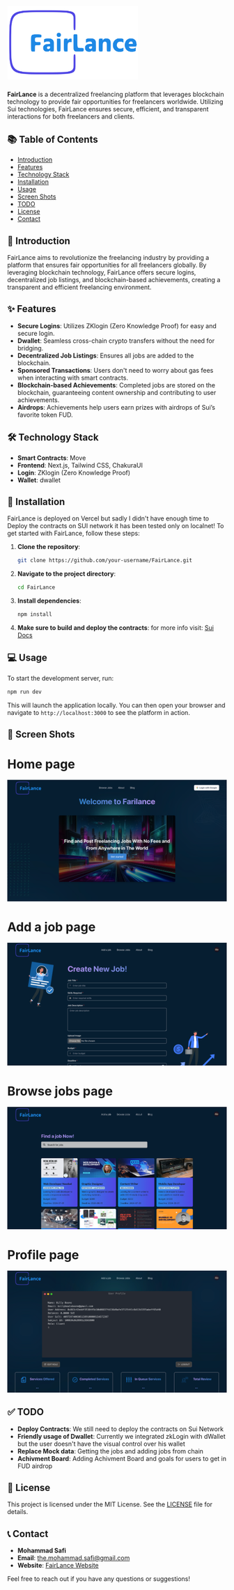 


# <img src="./fairlance-frontend/public/img/logo.svg" alt="FairLance Logo" width="300"/>



**FairLance** is a decentralized freelancing platform that leverages blockchain technology to provide fair opportunities for freelancers worldwide. Utilizing Sui technologies, FairLance ensures secure, efficient, and transparent interactions for both freelancers and clients.

## 📚 Table of Contents

- [Introduction](#introduction)
- [Features](#features)
- [Technology Stack](#technology-stack)
- [Installation](#installation)
- [Usage](#usage)
- [Screen Shots](#screen-shots)
- [TODO](#todo)
- [License](#license)
- [Contact](#contact)

## 📝 Introduction

FairLance aims to revolutionize the freelancing industry by providing a platform that ensures fair opportunities for all freelancers globally. By leveraging blockchain technology, FairLance offers secure logins, decentralized job listings, and blockchain-based achievements, creating a transparent and efficient freelancing environment.

## ✨ Features

- **Secure Logins**: Utilizes ZKlogin (Zero Knowledge Proof) for easy and secure login.
- **Dwallet**: Seamless cross-chain crypto transfers without the need for bridging.
- **Decentralized Job Listings**: Ensures all jobs are added to the blockchain.
- **Sponsored Transactions**: Users don't need to worry about gas fees when interacting with smart contracts.
- **Blockchain-based Achievements**: Completed jobs are stored on the blockchain, guaranteeing content ownership and contributing to user achievements.
- **Airdrops**: Achievements help users earn prizes with airdrops of Sui’s favorite token FUD.

## 🛠 Technology Stack

- **Smart Contracts**: Move
- **Frontend**: Next.js, Tailwind CSS, ChakuraUI
- **Login**: ZKlogin (Zero Knowledge Proof)
- **Wallet**: dwallet

## 🚀 Installation

FairLance is deployed on Vercel but sadly I didn't have enough time to Deploy the contracts on SUI network it has been tested only on localnet!
To get started with FairLance, follow these steps:

1. **Clone the repository**:
    ```bash
    git clone https://github.com/your-username/FairLance.git
    ```

2. **Navigate to the project directory**:
    ```bash
    cd FairLance
    ```

3. **Install dependencies**:
    ```bash
    npm install
    ```

4. **Make sure to build and deploy the contracts**:
   for more info visit: [Sui Docs](https://docs.sui.io/guides/developer/getting-started/local-network)

## 💻 Usage

To start the development server, run:

```bash
npm run dev
```
This will launch the application locally. You can then open your browser and navigate to `http://localhost:3000` to see the platform in action.

## 📸 Screen Shots

# Home page
 <img src="./fairlance-frontend/public/img/screenshots/screen1.png" alt="Home page"/>

# Add a job page
 <img src="./fairlance-frontend/public/img/screenshots/screen2.png" alt="Add a job" />

# Browse jobs page
 <img src="./fairlance-frontend/public/img/screenshots/screen3.png" alt="Browse jobs" />

# Profile page
 <img src="./fairlance-frontend/public/img/screenshots/screen4.png" alt="Profile page"/>



## ✅ TODO

- **Deploy Contracts**: We still need to deploy the contracts on Sui Network
- **Friendly usage of Dwallet**: Currently we integrated zkLogin with dWallet but the user doesn't have the visual control over his wallet
- **Replace Mock data**: Getting the jobs and adding jobs from chain
- **Achivment Board**: Adding Achivment Board and goals for users to get in FUD airdrop

## 📄 License

This project is licensed under the MIT License. See the [LICENSE](LICENSE) file for details.

## 📞 Contact

- **Mohammad Safi**
- **Email**: the.mohammad.safi@gmail.com
- **Website**: [FairLance Website](sui-overflow-hackathon.vercel.app)

Feel free to reach out if you have any questions or suggestions!


